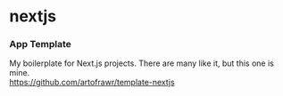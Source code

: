 # nextjs

### App Template
My boilerplate for Next.js projects. There are many like it, but this one is mine.  
https://github.com/artofrawr/template-nextjs
